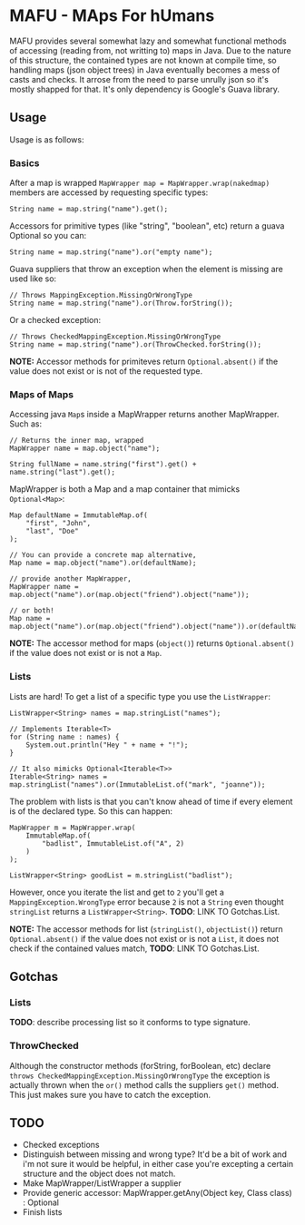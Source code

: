 
# MAFU - MAps For hUmans

MAFU provides several somewhat lazy and somewhat functional methods of accessing (reading from, not writting to) maps in Java.
Due to the nature of this structure, the contained types are not known at compile time,
so handling maps (json object trees) in Java eventually becomes a mess of casts and checks. It arrose from the need to parse unrully json so it's mostly shapped for that.
It's only dependency is Google's Guava library.

## Usage
Usage is as follows:
### Basics

After a map is wrapped ```MapWrapper map = MapWrapper.wrap(nakedmap)``` members are accessed by requesting specific types:

```String name = map.string("name").get();```

Accessors for primitive types (like "string", "boolean", etc) return a guava Optional so you can:

```String name = map.string("name").or("empty name");```

Guava suppliers that throw an exception when the element is missing are used like so:

```
// Throws MappingException.MissingOrWrongType
String name = map.string("name").or(Throw.forString());
```

Or a checked exception:

```
// Throws CheckedMappingException.MissingOrWrongType
String name = map.string("name").or(ThrowChecked.forString());
```

__NOTE:__ Accessor methods for primiteves return `Optional.absent()` if the value does not exist or is not of the requested type.

### Maps of Maps

Accessing java ```Map```s inside a MapWrapper returns another MapWrapper. Such as:

```
// Returns the inner map, wrapped
MapWrapper name = map.object("name");

String fullName = name.string("first").get() + name.string("last").get();
```

MapWrapper is both a Map and a map container that mimicks `Optional<Map>`:
```
Map defaultName = ImmutableMap.of(
    "first", "John",
    "last", "Doe"
);

// You can provide a concrete map alternative,
Map name = map.object("name").or(defaultName);

// provide another MapWrapper,
MapWrapper name = map.object("name").or(map.object("friend").object("name"));

// or both!
Map name = map.object("name").or(map.object("friend").object("name")).or(defaultName);
```

__NOTE:__ The accessor method for maps (`object()`) returns `Optional.absent()` if the value does not exist or is not a `Map`.

### Lists
Lists are hard! To get a list of a specific type you use the `ListWrapper`:
```
ListWrapper<String> names = map.stringList("names");

// Implements Iterable<T>
for (String name : names) {
    System.out.println("Hey " + name + "!");
}

// It also mimicks Optional<Iterable<T>>
Iterable<String> names = map.stringList("names").or(ImmutableList.of("mark", "joanne"));
```

The problem with lists is that you can't know ahead of time if every element is of the declared type. So this can happen:
```
MapWrapper m = MapWrapper.wrap(
    ImmutableMap.of(
        "badlist", ImmutableList.of("A", 2)
	)
);

ListWrapper<String> goodList = m.stringList("badlist");
```
However, once you iterate the list and get to `2` you'll get a `MappingException.WrongType` error because `2` is not a `String` even thought `stringList` returns a `ListWrapper<String>`. __TODO__: LINK TO Gotchas.List.

__NOTE:__ The accessor methods for list (`stringList()`, `objectList()`) return `Optional.absent()` if the value does not exist or is not a `List`, it does not check if the contained values match, __TODO__: LINK TO Gotchas.List.

## Gotchas
### Lists
__TODO__: describe processing list so it conforms to type signature.

### ThrowChecked
Although the constructor methods (forString, forBoolean, etc) declare ```throws CheckedMappingException.MissingOrWrongType``` the exception is actually thrown when the ```or()``` method calls the suppliers ```get()``` method. This just makes sure you have to catch the exception.

## TODO
* Checked exceptions
* Distinguish between missing and wrong type? It'd be a bit of work and i'm not sure it would be helpful, in either case you're excepting a certain structure and the object does not match. 
* Make MapWrapper/ListWrapper a supplier
* Provide generic accessor: MapWrapper.getAny(Object key, Class<T> class) : Optional<T>
* Finish lists
